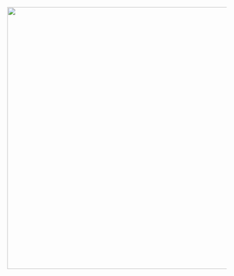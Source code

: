 <p align="center">
<img src="https://github-readme-stats.vercel.app/api?username=SeanK27&show_icons=true&count_private=true&theme=solarized-light&hide_border=true&?hide=stars,issues&?count_private=true&?theme=dark" width="600">
</p>
